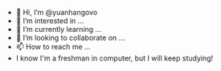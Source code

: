 - 👋 Hi, I’m @yuanhangovo
- 👀 I’m interested in ...
- 🌱 I’m currently learning ...
- 💞️ I’m looking to collaborate on ...
- 📫 How to reach me ...
- I know I'm a freshman in computer, but I will keep studying! 
<!---
yuanhangovo/yuanhangovo is a ✨ special ✨ repository because its `README.md` (this file) appears on your GitHub profile.
You can click the Preview link to take a look at your changes.
--->
